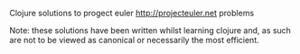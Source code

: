 Clojure solutions to progect euler http://projecteuler.net problems

Note: these solutions have been written whilst learning clojure and, as such are not to be viewed as canonical or necessarily the most efficient.